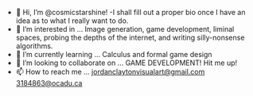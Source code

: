 - 👋 Hi, I’m @cosmicstarshine!
-I shall fill out a proper bio once I have an idea as to what I really want to do.
- 👀 I’m interested in ...
Image generation, game development, liminal spaces, probing the depths of the internet, and writing silly-nonsense algorithms.
- 🌱 I’m currently learning ...
Calculus and formal game design
- 💞️ I’m looking to collaborate on ...
GAME DEVELOPMENT!  Hit me up!
- 📫 How to reach me ...
jordanclaytonvisualart@gmail.com
3184863@ocadu.ca

<!---
cosmicstarshine/cosmicstarshine is a ✨ special ✨ repository because its `README.md` (this file) appears on your GitHub profile.
You can click the Preview link to take a look at your changes.
--->
